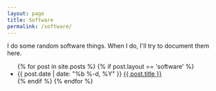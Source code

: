 ```yaml
---
layout: page
title: Software
permalink: /software/
---
```

I do some random software things. When I do, I'll try to document them here.
<ul class="posts">
{% for post in site.posts %}
  {% if post.layout == 'software' %}
    <li>
      <span class="post-date">{{ post.date | date: "%b %-d, %Y" }}</span>
      <a class="post-link" href="{{ post.url | prepend: site.baseurl }}">{{ post.title }}</a>
    </li>
  {% endif %}
{% endfor %}
</ul>